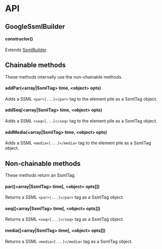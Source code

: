 # API
## GoogleSsmlBuilder
#### constructor()
Extends [SsmlBuilder](SsmlBuilder.md)

## Chainable methods
These methods internally use the non-chainable methods.
#### addPar(\<array|SsmlTag> time, \<object> opts)
Adds a SSML `<par>[...]</par>` tag to the element pile as a SsmlTag object.

#### addSeq(\<array|SsmlTag> time, \<object> opts)
Adds a SSML `<seq>[...]</seq>` tag to the element pile as a SsmlTag object.

#### addMedia(\<array|SsmlTag> time, \<object> opts)
Adds a SSML `<media>[...]</media>` tag to the element pile as a SsmlTag object.

## Non-chainable methods
These methods return an SsmlTag.

#### par([\<array|SsmlTag> time[, \<object> opts]])
Returns a SSML `<par>[...]</par>` tag as a SsmlTag object.

#### seq([\<array|SsmlTag> time[, \<object> opts]])
Returns a SSML `<seq>[...]</seq>` tag as a SsmlTag object.

#### media([\<array|SsmlTag> time[, \<object> opts]])
Returns a SSML `<media>[...]</media>` tag as a SsmlTag object.
